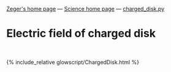 [Zeger's home page](https://www.hendrikse.name/) &mdash; [Science home page](https://www.hendrikse.name/science/) &mdash; [charged_disk.py](glowscript/charged_disk.html) 

# Electric field of charged disk
<div class="header_line"><br/></div>

{% include_relative glowscript/ChargedDisk.html %}




